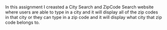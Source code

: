 In this assignment I creasted a City Search and ZipCode Search website where users are able to type in a city and it will display all of the zip codes in that city or they can type in a zip code and it will display what city that zip code belongs to. 
